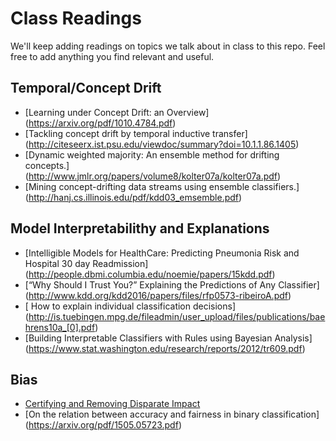 # Class Readings 

We'll keep adding readings on topics we talk about in class to this repo. Feel free to add anything you find relevant and useful.

## Temporal/Concept Drift
+ [Learning under Concept Drift: an Overview] (https://arxiv.org/pdf/1010.4784.pdf)
+ [Tackling concept drift by temporal inductive transfer] (http://citeseerx.ist.psu.edu/viewdoc/summary?doi=10.1.1.86.1405)
+ [Dynamic weighted majority: An ensemble method for drifting concepts.] (http://www.jmlr.org/papers/volume8/kolter07a/kolter07a.pdf)
+ [Mining concept-drifting data streams using ensemble classifiers.] (http://hanj.cs.illinois.edu/pdf/kdd03_emsemble.pdf)

## Model Interpretabilithy and Explanations
+ [Intelligible Models for HealthCare: Predicting Pneumonia Risk and Hospital 30 day Readmission] (http://people.dbmi.columbia.edu/noemie/papers/15kdd.pdf)
+ [“Why Should I Trust You?” Explaining the Predictions of Any Classifier] (http://www.kdd.org/kdd2016/papers/files/rfp0573-ribeiroA.pdf)
+ [ How to explain individual classification decisions] (http://is.tuebingen.mpg.de/fileadmin/user_upload/files/publications/baehrens10a_[0].pdf)
+ [Building Interpretable Classifiers with Rules using Bayesian Analysis] (https://www.stat.washington.edu/research/reports/2012/tr609.pdf)

## Bias

+ [Certifying and Removing Disparate Impact](http://sorelle.friedler.net/papers/kdd_disparate_impact.pdf)
+ [On the relation between accuracy and fairness in binary classification] (https://arxiv.org/pdf/1505.05723.pdf)
